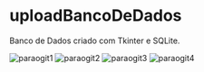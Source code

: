 # uploadBancoDeDados
Banco de Dados criado com Tkinter e SQLite.




![paraogit1](https://user-images.githubusercontent.com/95901427/150449229-0d197f52-af05-4310-86bc-37ee8fcebc5f.png)
![paraogit2](https://user-images.githubusercontent.com/95901427/150449232-ee6cd559-8eb3-45c8-9f60-7708a3198da0.png)
![paraogit3](https://user-images.githubusercontent.com/95901427/150449233-0732b623-6165-49af-8efb-d896772bb1b4.png)
![paraogit4](https://user-images.githubusercontent.com/95901427/150449234-a5b90ded-e7dd-4dbe-94f3-a319e2066be0.png)
